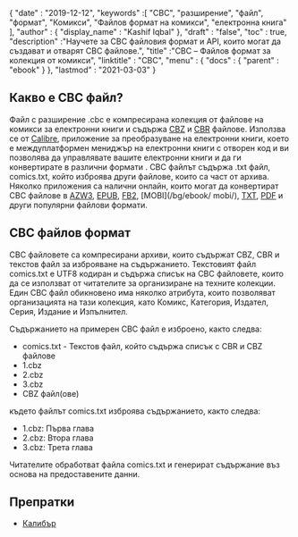{
  "date" : "2019-12-12",
  "keywords" :[ "CBC", "разширение", "файл", "формат", "Комикси", "Файлов формат на комикси", "електронна книга" ],
  "author" : {
    "display_name" : "Kashif Iqbal"
},
  "draft" : "false",
  "toc" : true,
  "description" :"Научете за CBC файловия формат и API, които могат да създават и отварят CBC файлове.",
  "title" :"CBC – Файлов формат за колекция от комикси",
  "linktitle" : "CBC",
  "menu" : {
    "docs" : {
      "parent" : "ebook"
}
},
  "lastmod" : "2021-03-03"
}

## Какво е CBC файл?

Файл с разширение .cbc е компресирана колекция от файлове на комикси за електронни книги и съдържа [CBZ](/bg/ebook/cbz/) и [CBR](/bg/ebook/cbr/) файлове. Използва се от [Calibre](https://calibre-ebook.com/), приложение за преобразуване на електронни книги, което е междуплатформен мениджър на електронни книги с отворен код и ви позволява да управлявате вашите електронни книги и да ги конвертирате в различни формати . CBC файлът съдържа .txt файл, comics.txt, който изброява други файлове, които са част от архива. Няколко приложения са налични онлайн, които могат да конвертират CBC файлове в [AZW3](/bg/ebook/azw3/), [EPUB](/bg/ebook/epub/), [FB2](/bg/ebook/fb2/), [MOBI](/bg/ebook/ mobi/), [TXT](/bg/word-processing/txt/), [PDF](/bg/pdf/) и други популярни файлови формати.

## CBC файлов формат

CBC файловете са компресирани архиви, които съдържат CBZ, CBR и текстов файл за изброяване на съдържанието. Текстовият файл comics.txt е UTF8 кодиран и съдържа списък на CBC файловете, които да се използват от читателите за организиране на техните колекции. Един CBC файл обикновено има няколко атрибута, които позволяват организацията на тази колекция, като Комикс, Категория, Издател, Серия, Издание и Изпълнител.

Съдържанието на примерен CBC файл е изброено, както следва:

* comics.txt - Текстов файл, който съдържа списък с CBR и CBZ файлове
* 1.cbz
* 2.cbz
* 3.cbz
* CBZ файл(ове)

където файлът comics.txt изброява съдържанието, както следва:

* 1.cbz: Първа глава
* 2.cbz: Втора глава
* 3.cbz: Трета глава

Читателите обработват файла comics.txt и генерират съдържание въз основа на предоставените данни.

## Препратки

* [Калибър](https://calibre-ebook.com/)

